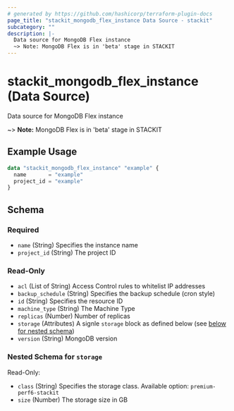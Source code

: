 ```yaml
---
# generated by https://github.com/hashicorp/terraform-plugin-docs
page_title: "stackit_mongodb_flex_instance Data Source - stackit"
subcategory: ""
description: |-
  Data source for MongoDB Flex instance
  ~> Note: MongoDB Flex is in 'beta' stage in STACKIT
---
```


# stackit_mongodb_flex_instance (Data Source)

Data source for MongoDB Flex instance
		
~> **Note:** MongoDB Flex is in 'beta' stage in STACKIT

## Example Usage

```terraform
data "stackit_mongodb_flex_instance" "example" {
  name       = "example"
  project_id = "example"
}
```

<!-- schema generated by tfplugindocs -->
## Schema

### Required

- `name` (String) Specifies the instance name
- `project_id` (String) The project ID

### Read-Only

- `acl` (List of String) Access Control rules to whitelist IP addresses
- `backup_schedule` (String) Specifies the backup schedule (cron style)
- `id` (String) Specifies the resource ID
- `machine_type` (String) The Machine Type
- `replicas` (Number) Number of replicas
- `storage` (Attributes) A signle `storage` block as defined below (see [below for nested schema](#nestedatt--storage))
- `version` (String) MongoDB version

<a id="nestedatt--storage"></a>
### Nested Schema for `storage`

Read-Only:

- `class` (String) Specifies the storage class. Available option: `premium-perf6-stackit`
- `size` (Number) The storage size in GB


